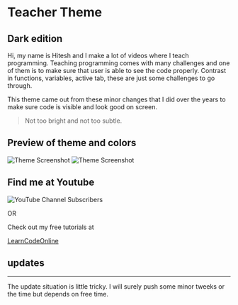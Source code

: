 # Teacher Theme
## Dark edition

Hi, my name is Hitesh and I make a lot of videos where I teach programming. Teaching programming comes with many challenges and one of them is to make sure that user is able to see the code properly. Contrast in functions, variables, active tab, these are just some challenges to go through.

This theme came out from these minor changes that I did over the years to make sure code is visible and look good on screen. 

> Not too bright and not too subtle. 

## Preview of theme and colors

![Theme Screenshot](https://media.lco.dev/file/vscode/image-1.png)
![Theme Screenshot](https://media.lco.dev/file/vscode/image-2.png)

## Find me at Youtube
![YouTube Channel Subscribers](https://img.shields.io/youtube/channel/subscribers/UCXgGY0wkgOzynnHvSEVmE3A?label=Hitesh%20Choudhary&style=social)


OR

Check out my free tutorials at

[LearnCodeOnline](https://learnCodeOnline.in)

## updates
---
The update situation is little tricky. I will surely push some minor tweeks or the time but depends on free time. 